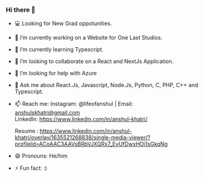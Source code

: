 ### Hi there 👋

<!--
**khat3680/khat3680** is a ✨ _special_ ✨ repository because its `README.md` (this file) appears on your GitHub profile. --->


- 💻 Looking for New Grad oppotunities.
- 🔭 I’m currently working on a Website for One Last Studios.
- 🌱 I’m currently learning Typescript.
- 👯 I’m looking to collaborate on a React and NextJs Application.
- 🤔 I’m looking for help with Azure 
- 💬 Ask me about React.Js, Javascript, Node.Js, Python, C, PHP, C++ and Typescript.
- 📫 Reach me:  Instagram:  @lifeofanshul  | Email: anshulskhatri@gmail.com  
                LinkedIn: https://www.linkedin.com/in/anshul-khatri/

  Resume : https://www.linkedin.com/in/anshul-khatri/overlay/1635521268838/single-media-viewer/?profileId=ACoAAC3AAVsBRbVJXQRx7_EyUfDwxHOi1sGkqNg
                
- 😄 Pronouns: He/him
- ⚡ Fun fact:  :)
